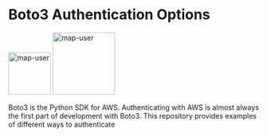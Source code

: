 # Boto3 Authentication Options

<img width="85" alt="map-user" src="https://img.shields.io/badge/views-223-green"> <img width="125" alt="map-user" src="https://img.shields.io/badge/unique visits-054-green">

Boto3 is the Python SDK for AWS. Authenticating with AWS is almost always the first part of development with Boto3. This repository provides examples of different ways to authenticate
